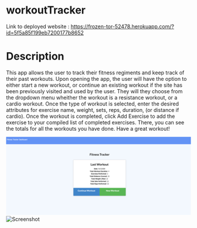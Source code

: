 # workoutTracker

Link to deployed website : https://frozen-tor-52478.herokuapp.com/?id=5f5a85f199eb7200177b8652

# Description

This app allows the user to track their fitness regiments and keep track of their past workouts.  Upon opening the app, the user will have the option to either start a new workout, or continue an existing workout if the site has been previously visited and used by the user.  They will they choose from the dropdown menu wheither the workout is a resistance workout, or a cardio workout.  Once the type of workout is selected, enter the desired attributes for exercise name, weight, sets, reps, duration, (or distance if cardio). Once the workout is completed, click Add Exercise to add the exercise to your compiled list of completed exercises.  There, you can see the totals for all the workouts you have done. Have a great workout!

![Screenshot](./public/screenshots/workout1.png)
![Screenshot](./public/photos/screenshot/burgers.png)
